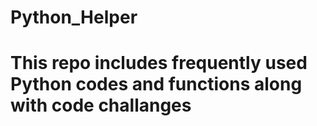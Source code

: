 # Python_Helper
# This repo includes frequently used Python codes and functions along with  code challanges
